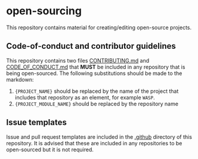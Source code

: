 # open-sourcing

This repository contains material for creating/editing open-source projects. 

## Code-of-conduct and contributor guidelines

This repository contains two files [CONTRIBUTING.md](CONTRIBUTING.md) and [CODE_OF_CONDUCT.md](CODE_OF_CONDUCT.md) that **MUST** be 
included in any repository that is being open-sourced. The following substitutions should be made to the markdown:

1. `{PROJECT_NAME}` should be replaced by the name of the project that includes that repository as an element, for example `WASP`.
2. `{PROJECT_MODULE_NAME}` should be replaced by the repository name

## Issue templates

Issue and pull request templates are included in the [.github](.github) directory of this repository. It is advised that these are included
in any repositories to be open-sourced but it is not required.
